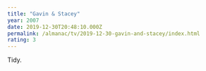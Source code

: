 ```yaml
---
title: "Gavin & Stacey"
year: 2007
date: 2019-12-30T20:48:10.000Z
permalink: /almanac/tv/2019-12-30-gavin-and-stacey/index.html
rating: 3
---
```


Tidy.